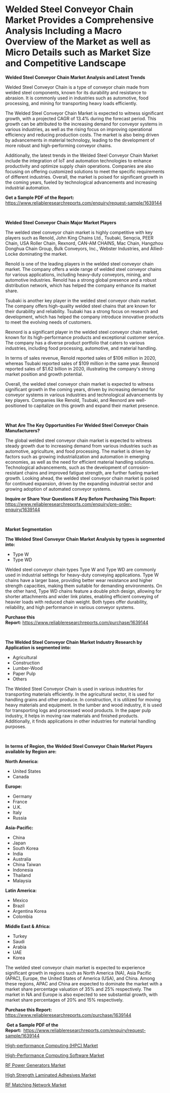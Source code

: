 <p><h1>Welded Steel Conveyor Chain Market Provides a Comprehensive Analysis Including a Macro Overview of the Market as well as Micro Details such as Market Size and Competitive Landscape</h1></p><p><strong>Welded Steel Conveyor Chain Market Analysis and Latest Trends</strong></p>
<p><p>Welded Steel Conveyor Chain is a type of conveyor chain made from welded steel components, known for its durability and resistance to abrasion. It is commonly used in industries such as automotive, food processing, and mining for transporting heavy loads efficiently.</p><p>The Welded Steel Conveyor Chain Market is expected to witness significant growth, with a projected CAGR of 13.4% during the forecast period. This growth can be attributed to the increasing demand for conveyor systems in various industries, as well as the rising focus on improving operational efficiency and reducing production costs. The market is also being driven by advancements in material technology, leading to the development of more robust and high-performing conveyor chains.</p><p>Additionally, the latest trends in the Welded Steel Conveyor Chain Market include the integration of IoT and automation technologies to enhance productivity and optimize supply chain operations. Companies are also focusing on offering customized solutions to meet the specific requirements of different industries. Overall, the market is poised for significant growth in the coming years, fueled by technological advancements and increasing industrial automation.</p></p>
<p><strong>Get a Sample PDF of the Report:&nbsp;</strong> <a href="https://www.reliableresearchreports.com/enquiry/request-sample/1639144">https://www.reliableresearchreports.com/enquiry/request-sample/1639144</a></p>
<p>&nbsp;</p>
<p><strong>Welded Steel Conveyor Chain Major Market Players</strong></p>
<p><p>The welded steel conveyor chain market is highly competitive with key players such as Renold, John King Chains Ltd., Tsubaki, Senqcia, PEER Chain, USA Roller Chain, Rexnord, CAN-AM CHAINS, Mac Chain, Hangzhou Donghua Chain Group, Bulk Conveyors, Inc., Webster Industries, and Allied-Locke dominating the market.</p><p>Renold is one of the leading players in the welded steel conveyor chain market. The company offers a wide range of welded steel conveyor chains for various applications, including heavy-duty conveyors, mining, and automotive industries. Renold has a strong global presence and a robust distribution network, which has helped the company enhance its market share.</p><p>Tsubaki is another key player in the welded steel conveyor chain market. The company offers high-quality welded steel chains that are known for their durability and reliability. Tsubaki has a strong focus on research and development, which has helped the company introduce innovative products to meet the evolving needs of customers.</p><p>Rexnord is a significant player in the welded steel conveyor chain market, known for its high-performance products and exceptional customer service. The company has a diverse product portfolio that caters to various industries, including food processing, automotive, and material handling.</p><p>In terms of sales revenue, Renold reported sales of $106 million in 2020, whereas Tsubaki reported sales of $109 million in the same year. Rexnord reported sales of $1.62 billion in 2020, illustrating the company's strong market position and growth potential.</p><p>Overall, the welded steel conveyor chain market is expected to witness significant growth in the coming years, driven by increasing demand for conveyor systems in various industries and technological advancements by key players. Companies like Renold, Tsubaki, and Rexnord are well-positioned to capitalize on this growth and expand their market presence.</p></p>
<p>&nbsp;</p>
<p><strong>What Are The Key Opportunities For Welded Steel Conveyor Chain Manufacturers?</strong></p>
<p><p>The global welded steel conveyor chain market is expected to witness steady growth due to increasing demand from various industries such as automotive, agriculture, and food processing. The market is driven by factors such as growing industrialization and automation in emerging economies, as well as the need for efficient material handling solutions. Technological advancements, such as the development of corrosion-resistant chains and improved fatigue strength, are further fueling market growth. Looking ahead, the welded steel conveyor chain market is poised for continued expansion, driven by the expanding industrial sector and growing adoption of automated conveyor systems.</p></p>
<p><strong>Inquire or Share Your Questions If Any Before Purchasing This Report:</strong> <a href="https://www.reliableresearchreports.com/enquiry/pre-order-enquiry/1639144">https://www.reliableresearchreports.com/enquiry/pre-order-enquiry/1639144</a></p>
<p>&nbsp;</p>
<p><strong>Market Segmentation</strong></p>
<p><strong>The Welded Steel Conveyor Chain Market Analysis by types is segmented into:</strong></p>
<p><ul><li>Type W</li><li>Type WD</li></ul></p>
<p><p>Welded steel conveyor chain types Type W and Type WD are commonly used in industrial settings for heavy-duty conveying applications. Type W chains have a larger base, providing better wear resistance and higher strength capacities, making them suitable for demanding environments. On the other hand, Type WD chains feature a double pitch design, allowing for shorter attachments and wider link plates, enabling efficient conveying of heavier loads with reduced chain weight. Both types offer durability, reliability, and high performance in various conveyor systems.</p></p>
<p><strong>Purchase this Report:&nbsp;</strong><a href="https://www.reliableresearchreports.com/purchase/1639144">https://www.reliableresearchreports.com/purchase/1639144</a></p>
<p>&nbsp;</p>
<p><strong>The Welded Steel Conveyor Chain Market Industry Research by Application is segmented into:</strong></p>
<p><ul><li>Agricultural</li><li>Construction</li><li>Lumber-Wood</li><li>Paper Pulp</li><li>Others</li></ul></p>
<p><p>The Welded Steel Conveyor Chain is used in various industries for transporting materials efficiently. In the agricultural sector, it is used for handling grains and other produce. In construction, it is utilized for moving heavy materials and equipment. In the lumber and wood industry, it is used for transporting logs and processed wood products. In the paper pulp industry, it helps in moving raw materials and finished products. Additionally, it finds applications in other industries for material handling purposes.</p></p>
<p>&nbsp;</p>
<p><strong>In terms of Region, the Welded Steel Conveyor Chain Market Players available by Region are:</strong></p>
<p>
    <p> <strong> North America: </strong>
        <ul>
            <li>United States</li>
            <li>Canada</li>
        </ul>
        </p> 
    <p> <strong> Europe: </strong>
        <ul>
            <li>Germany</li>
            <li>France</li>
            <li>U.K.</li>
            <li>Italy</li>
            <li>Russia</li>
        </ul>
        </p> 
    <p> <strong> Asia-Pacific: </strong>
        <ul>
            <li>China</li>
            <li>Japan</li>
            <li>South Korea</li>
            <li>India</li>
            <li>Australia</li>
            <li>China Taiwan</li>
            <li>Indonesia</li>
            <li>Thailand</li>
            <li>Malaysia</li>
        </ul>
        </p> 
    <p> <strong> Latin America: </strong>
        <ul>
            <li>Mexico</li>
            <li>Brazil</li>
            <li>Argentina Korea</li>
            <li>Colombia</li>
        </ul>
        </p> 
    <p> <strong> Middle East & Africa: </strong>
        <ul>
            <li>Turkey</li>
            <li>Saudi</li>
            <li>Arabia</li>
            <li>UAE</li>
            <li>Korea</li>
        </ul>
    </p>
    </p>
<p><p>The welded steel conveyor chain market is expected to experience significant growth in regions such as North America (NA), Asia Pacific (APAC), Europe, the United States of America (USA), and China. Among these regions, APAC and China are expected to dominate the market with a market share percentage valuation of 35% and 25% respectively. The market in NA and Europe is also expected to see substantial growth, with market share percentages of 20% and 15% respectively.</p></p>
<p><strong>Purchase this Report: </strong><a href="https://www.reliableresearchreports.com/purchase/1639144">https://www.reliableresearchreports.com/purchase/1639144</a></p>
<p>&nbsp;<strong>Get a Sample PDF of the Report:&nbsp;&nbsp;</strong><a href="https://www.reliableresearchreports.com/enquiry/request-sample/1639144">https://www.reliableresearchreports.com/enquiry/request-sample/1639144</a></p>
<p><strong></strong></p>
<p><p><a href="https://github.com/antony131rp/Market-Research-Report-List-1/blob/main/high-performance-computing-hpc-market.md">High-performance Computing (HPC) Market</a></p><p><a href="https://github.com/cecuraprangm/Market-Research-Report-List-1/blob/main/high-performance-computing-software-market.md">High-Performance Computing Software Market</a></p><p><a href="https://issuu.com/reportprime-2/docs/rf-power-generators-market-size-2030.pptx">RF Power Generators Market</a></p><p><a href="https://github.com/maliyahmorrow6654/Market-Research-Report-List-3/blob/main/high-strength-laminated-adhesives-market.md">High Strength Laminated Adhesives Market</a></p><p><a href="https://issuu.com/reportprime-2/docs/rf-matching-network-market-size-2030.pptx">RF Matching Network Market</a></p></p>